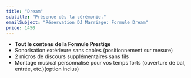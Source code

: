 ```yaml
---
title: "Dream"
subtitle: "Présence dès la cérémonie."
emailSubject: "Réservation DJ Marriage: Formule Dream"
price: 1450
---
```


* **Tout le contenu de la Formule Prestige**
* Sonorisation extérieure sans cables (positionnement sur mesure)
* 2 micros de discours supplémentaires sans fils
* Montage musical personnalisé pour vos temps forts (ouverture de bal, entrée, etc.)(option inclus)
